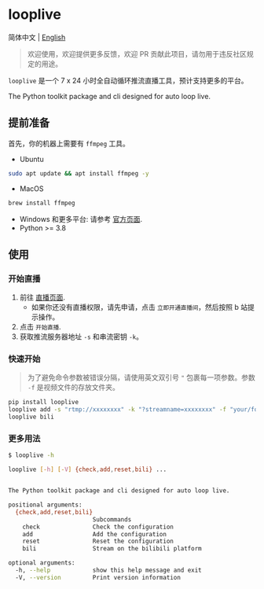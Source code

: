 # looplive

简体中文 | [English](./README-en.md)

> 欢迎使用，欢迎提供更多反馈，欢迎 PR 贡献此项目，请勿用于违反社区规定的用途。

`looplive` 是一个 7 x 24 小时全自动循环推流直播工具，预计支持更多的平台。

The Python toolkit package and cli designed for auto loop live.

## 提前准备

首先，你的机器上需要有 `ffmpeg` 工具。

- Ubuntu

```bash
sudo apt update && apt install ffmpeg -y
```

- MacOS

```bash
brew install ffmpeg
```

- Windows 和更多平台: 请参考 [官方页面](https://www.ffmpeg.org/download.html).
- Python >= 3.8

## 使用

### 开始直播

1. 前往 [直播页面](https://link.bilibili.com/p/center/index#/my-room/start-live).
   - 如果你还没有直播权限，请先申请，点击 `立即开通直播间`，然后按照 b 站提示操作。
2. 点击 `开始直播`.
3. 获取推流服务器地址 `-s` 和串流密钥 `-k`。

### 快速开始

> 为了避免命令参数被错误分隔，请使用英文双引号 `"` 包裹每一项参数。参数 `-f` 是视频文件的存放文件夹。

```bash
pip install looplive
looplive add -s "rtmp://xxxxxxxx" -k "?streamname=xxxxxxxx" -f "your/folder/path"
looplive bili
```

### 更多用法

```bash
$ looplive -h

looplive [-h] [-V] {check,add,reset,bili} ...


The Python toolkit package and cli designed for auto loop live.

positional arguments:
  {check,add,reset,bili}
                        Subcommands
    check               Check the configuration
    add                 Add the configuration
    reset               Reset the configuration
    bili                Stream on the bilibili platform

optional arguments:
  -h, --help            show this help message and exit
  -V, --version         Print version information
```